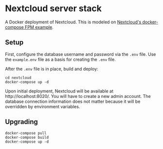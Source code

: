 # Nextcloud server stack

A Docker deployment of Nextcloud. This is modeled on [Nextcloud's docker-compose FPM example](https://github.com/nextcloud/docker#base-version---fpm).

## Setup

First, configure the database username and password via the `.env` file. Use the `example.env` file as a basis for creating the `.env` file.

After the `.env` file is in place, build and deploy:

```
cd nextcloud
docker-compose up -d
```

Upon initial deployment, Nextcloud will be available at http://localhost:8020/. You will have to create a new admin account. The database connection information does not matter because it will be overridden by environment variables.

## Upgrading

```
docker-compose pull
docker-compose build
docker-compose up -d
```
